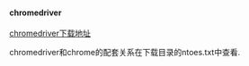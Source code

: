 #### chromedriver

[chromedriver下载地址](http://chromedriver.storage.googleapis.com/index.html)

chromedriver和chrome的配套关系在下载目录的ntoes.txt中查看.